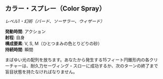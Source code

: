 ## カラー・スプレー（Color Spray）
*レベル1・幻術（バード、ソーサラー、ウィザード）*

**発動時間**: アクション  
**射程**: 自身  
**構成要素**: V, S, M（ひとつまみの色とりどりの砂）  
**持続時間**: 瞬間

まばゆい光の配列を放ちます。あなたから発生する15フィート円錐形内の各クリーチャーは、耐久力セーヴィング・スローに成功するか、次のターンの終了まで盲目状態を持たなければなりません。